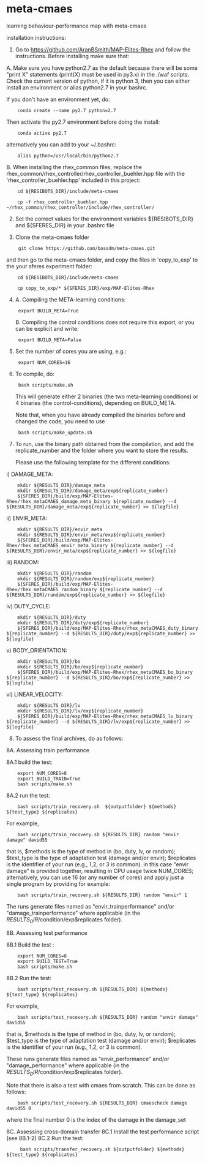 # meta-cmaes
learning behaviour-performance map with meta-cmaes


installation instructions:

1. Go to https://github.com/AranBSmith/MAP-Elites-Rhex and follow the instructions. Before installing make sure that:


A. Make sure you have python2.7 as the default because there will be some "print X" statements (print(X) must be used in py3.x) in the ./waf scripts. Check the current version of python, if it is python 3, then you can either install an environment or alias python2.7 in your bashrc.

If you don't have an environment yet, do:

        conda create --name py2.7 python=2.7

Then activate the py2.7 environment before doing the install:   

        conda active py2.7


alternatively you can add to your ~/.bashrc:


        alias python=/usr/local/bin/python2.7

B. When installing the rhex_common files, replace the rhex_common/rhex_controller/rhex_controller_buehler.hpp file with the 'rhex_controller_buehler.hpp'  included in this project:


        cd ${RESIBOTS_DIR}/include/meta-cmaes

        cp -f rhex_controller_buehler.hpp ~/rhex_common/rhex_controller/include/rhex_controller/



2. Set the correct values for the environment variables ${RESIBOTS_DIR} and ${SFERES_DIR} in your .bashrc file

3. Clone the meta-cmaes folder

    
        git clone https://github.com/bossdm/meta-cmaes.git



and then go to the meta-cmaes folder, and copy the files in 'copy_to_exp' to the your sferes experiment folder:

        cd ${RESIBOTS_DIR}/include/meta-cmaes

        cp copy_to_exp/* ${SFERES_DIR}/exp/MAP-Elites-Rhex




4. A. Compiling the META-learning conditions:

        export BUILD_META=True

   B. Compiling the control conditions does not require this export, or you can be explicit and write:

        export BUILD_META=False 


5. Set the number of cores you are using, e.g.:


        export NUM_CORES=16


6. To compile, do:


        bash scripts/make.sh


   This will generate either 2 binaries (the two meta-learning conditions) or 4 binaries (the control-conditions), depending on BUILD_META.

   Note that, when you have already compiled the binaries before and changed the code, you need to use

        bash scripts/make_update.sh

   


7. To run, use the binary path obtained from the compilation, and add the replicate_number and the folder where you want to store the results.

   Please use the following template for the different conditions:

i) DAMAGE_META:

        mkdir ${RESULTS_DIR}/damage_meta
        mkdir ${RESULTS_DIR}/damage_meta/exp${replicate_number}
        ${SFERES_DIR}/build/exp/MAP-Elites-Rhex/rhex_metaCMAES_damage_meta_binary ${replicate_number} --d ${RESULTS_DIR}/damage_meta/exp${replicate_number} >> ${logfile}

ii) ENVIR_META:

        mkdir ${RESULTS_DIR}/envir_meta
        mkdir ${RESULTS_DIR}/envir_meta/exp${replicate_number}
        ${SFERES_DIR}/build/exp/MAP-Elites-Rhex/rhex_metaCMAES_envir_meta_binary ${replicate_number} --d ${RESULTS_DIR}/envir_meta/exp${replicate_number} >> ${logfile}
    

iii) RANDOM:

        mkdir ${RESULTS_DIR}/random
        mkdir ${RESULTS_DIR}/random/exp${replicate_number}
        ${SFERES_DIR}/build/exp/MAP-Elites-Rhex/rhex_metaCMAES_random_binary ${replicate_number} --d ${RESULTS_DIR}/random/exp${replicate_number} >> ${logfile}

iv) DUTY_CYCLE:

        mkdir ${RESULTS_DIR}/duty
        mkdir ${RESULTS_DIR}/duty/exp${replicate_number}
        ${SFERES_DIR}/build/exp/MAP-Elites-Rhex/rhex_metaCMAES_duty_binary ${replicate_number} --d ${RESULTS_DIR}/duty/exp${replicate_number} >> ${logfile}

    
v) BODY_ORIENTATION:

        mkdir ${RESULTS_DIR}/bo
        mkdir ${RESULTS_DIR}/bo/exp${replicate_number}
        ${SFERES_DIR}/build/exp/MAP-Elites-Rhex/rhex_metaCMAES_bo_binary ${replicate_number} --d ${RESULTS_DIR}/bo/exp${replicate_number} >> ${logfile}

        
vi) LINEAR_VELOCITY:

        mkdir ${RESULTS_DIR}/lv
        mkdir ${RESULTS_DIR}/lv/exp${replicate_number}
        ${SFERES_DIR}/build/exp/MAP-Elites-Rhex/rhex_metaCMAES_lv_binary ${replicate_number} --d ${RESULTS_DIR}/lv/exp${replicate_number} >> ${logfile}



8. To assess the final archives, do as follows:

8A. Assessing train performance

8A.1 build the test:

        export NUM_CORES=8
        export BUILD_TRAIN=True
        bash scripts/make.sh
        

8A.2 run the test:

        bash scripts/train_recovery.sh  ${outputfolder} ${methods} ${test_type} ${replicates}

For example, 

        bash scripts/train_recovery.sh ${RESULTS_DIR} random "envir damage" david55

that is, $methods is the type of method in (bo, duty, lv, or random); $test_type is the type of adaptation test (damage and/or envir); $replicates is the identifier of your run (e.g., 1,2, or 3 is common). in this case "envir damage" is provided together, resulting in CPU usage twice NUM_CORES; alternatively, you can use 16 (or any number of cores) and apply just a single program by providing  for example:

        bash scripts/train_recovery.sh ${RESULTS_DIR} random "envir" 1

The runs generate files named as "envir_trainperformance" and/or "damage_trainperformance" where applicable (in the $RESULTS_DIR/$condition/exp$replicates folder).

8B. Assessing test performance

8B.1 Build the test :

        export NUM_CORES=8
        export BUILD_TEST=True
        bash scripts/make.sh


8B.2 Run the test:

        bash scripts/test_recovery.sh ${RESULTS_DIR} ${methods} ${test_type} ${replicates}

For example, 

        bash scripts/test_recovery.sh ${RESULTS_DIR} random "envir damage" david55

that is, $methods is the type of method in (bo, duty, lv, or random); $test_type is the type of adaptation test (damage and/or envir); $replicates is the identifier of your run (e.g., 1,2, or 3 is common).

These runs generate files named as "envir_performance" and/or "damage_performance" where applicable (in the $RESULTS_DIR/$condition/exp$replicates folder).

Note that there is also a test with cmaes from scratch. This can be done as follows:

        bash scripts/test_recovery.sh ${RESULTS_DIR} cmaescheck damage david55 0

where the final number 0 is the index of the damage in the damage_set


8C. Assessing cross-domain transfer
8C.1 Install the test performance script (see 8B.1-2)
8C.2 Run the test:

         bash scripts/transfer_recovery.sh ${outputfolder} ${methods} ${test_type} ${replicates}
